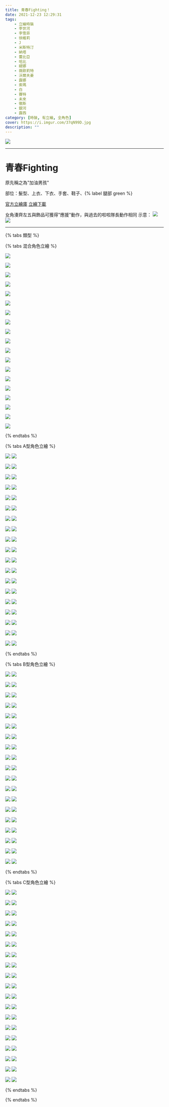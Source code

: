 ```yaml
---
title: 青春Fighting！
date: 2021-12-23 12:29:31
tags:
    - 立繪時裝
    - 李世河
    - 李雪菲
    - 徐維莉
    - J
    - 米斯特汀
    - 納塔
    - 蕾比亞
    - 哈比
    - 緹娜
    - 薇歐莉特
    - 沃爾夫姜
    - 露娜
    - 索瑪
    - 白
    - 賽特
    - 未來
    - 徹斯
    - 銀河
    - 露西
category: [時裝, 有立繪, 全角色]
cover: https://i.imgur.com/37qN99D.jpg
description: ""
---
```


![](https://i.imgur.com/37qN99D.jpg)

---
# 青春Fighting

原先稱之為"加油男孩"


部位：髮型、上衣、下衣、手套、鞋子、{% label 腿部 green %} 

[官方立繪庫](https://closers.nexon.com/Pds/FanSiteKit)
[立繪下載](https://closers.vod.nexoncdn.co.kr/site/fansitekit/Closers_FansiteKit_CheerUp_210209_obuaq.zip)

女角湊齊左五與飾品可獲得"應援"動作，與過去的啦啦隊長動作相同
示意：
![](https://imgur.com/XVFzMXC.gif)
![](https://imgur.com/dtpn7Xd.gif)

---

{% tabs 類型 %}
<!-- tab 混搭立繪-->
{% tabs 混合角色立繪 %}
<!-- tab 李世河(Seha)-->
![](https://i.imgur.com/aiqALwp.jpg)
<!-- endtab -->
<!-- tab 李雪菲(Seulbi)-->
![](https://i.imgur.com/QoEryHr.jpg)
<!-- endtab -->
<!-- tab 徐維莉(Yuri)-->
![](https://i.imgur.com/SKXSPEZ.jpg)
<!-- endtab -->
<!-- tab J-->
![](https://i.imgur.com/Tr5NaBA.jpg)
<!-- endtab -->
<!-- tab 米斯特汀(Tein)-->
![](https://i.imgur.com/TAaZKoV.jpg)
<!-- endtab -->
<!-- tab 納塔(Nata)-->
![](https://i.imgur.com/7q0l4Tz.jpg)
<!-- endtab -->
<!-- tab 蕾比亞(Levia)-->
![](https://i.imgur.com/QHTlik6.jpg)
<!-- endtab -->
<!-- tab 哈比(Harpy)-->
![](https://i.imgur.com/J90BAvA.jpg)
<!-- endtab -->
<!-- tab 緹娜(Tina)-->
![](https://i.imgur.com/rqRa2tC.jpg)
<!-- endtab -->
<!-- tab 薇歐莉特(Violet)-->
![](https://i.imgur.com/S1NurXo.jpg)
<!-- endtab -->
<!-- tab 沃爾夫姜(Wolfgang)-->
![](https://i.imgur.com/nZnwjf9.jpg)
<!-- endtab -->
<!-- tab 露娜(Luna)-->
![](https://i.imgur.com/RCgmTPz.jpg)
<!-- endtab -->
<!-- tab 索瑪(Soma)-->
![](https://i.imgur.com/BSf1t9P.jpg)
<!-- endtab -->
<!-- tab 白(Bai)-->
![](https://i.imgur.com/8NPgMVa.jpg)
<!-- endtab -->
<!-- tab 賽特(Seth)-->
![](https://i.imgur.com/GTchBN7.jpg)
<!-- endtab -->
<!-- tab 未來(Mirae)-->
![](https://i.imgur.com/AcCzU4K.jpg)
<!-- endtab -->
<!-- tab 徹斯(Chulsoo)-->
![](https://i.imgur.com/bsaeh2j.jpg)
<!-- endtab -->
<!-- tab 銀河(Eunha)-->
![](https://i.imgur.com/1iAe8WT.jpg)
<!-- endtab -->
<!-- tab 露西(Lucy)-->
![](https://i.imgur.com/V8uXMUf.jpg)
<!-- endtab -->
{% endtabs %}
<!-- endtab -->

<!-- tab A型-->
{% tabs A型角色立繪 %}
<!-- tab 李世河(Seha)-->
![](https://i.imgur.com/8Gx7upy.jpg)
![](https://i.imgur.com/DRhfL7n.png)
<!-- endtab -->
<!-- tab 李雪菲(Seulbi)-->
![](https://i.imgur.com/QgPDOrv.jpg)
![](https://i.imgur.com/GQP1u1i.png)
<!-- endtab -->
<!-- tab 徐維莉(Yuri)-->
![](https://i.imgur.com/CgNm4e2.jpg)
![](https://i.imgur.com/6IDqfZV.png)
<!-- endtab -->
<!-- tab J-->
![](https://i.imgur.com/aQrLmm1.jpg)
![](https://i.imgur.com/SNT9pN0.png)
<!-- endtab -->
<!-- tab 米斯特汀(Tein)-->
![](https://i.imgur.com/OXqtNba.jpg)
![](https://i.imgur.com/DmrTvpo.png)
<!-- endtab -->
<!-- tab 納塔(Nata)-->
![](https://i.imgur.com/7Lgsha9.jpg)
![](https://i.imgur.com/JLxosXP.png)
<!-- endtab -->
<!-- tab 蕾比亞(Levia)-->
![](https://i.imgur.com/A1leW4C.jpg)
![](https://i.imgur.com/2udtPVs.png)
<!-- endtab -->
<!-- tab 哈比(Harpy)-->
![](https://i.imgur.com/rvOsLXb.jpg)
![](https://i.imgur.com/4qckzEm.png)
<!-- endtab -->
<!-- tab 緹娜(Tina)-->
![](https://i.imgur.com/QLu7uGQ.jpg)
![](https://i.imgur.com/7kWZfs5.png)
<!-- endtab -->
<!-- tab 薇歐莉特(Violet)-->
![](https://i.imgur.com/E7DX5tb.jpg)
![](https://i.imgur.com/Kz34wGk.png)
<!-- endtab -->
<!-- tab 沃爾夫姜(Wolfgang)-->
![](https://i.imgur.com/Il0DHdo.jpg)
![](https://i.imgur.com/hk3C61y.png)
<!-- endtab -->
<!-- tab 露娜(Luna)-->
![](https://i.imgur.com/Sg0j6b5.jpg)
![](https://i.imgur.com/XQBVbF2.png)
<!-- endtab -->
<!-- tab 索瑪(Soma)-->
![](https://i.imgur.com/BnZ24uU.jpg)
![](https://i.imgur.com/uZ8xNq4.png)
<!-- endtab -->
<!-- tab 白(Bai)-->
![](https://i.imgur.com/Ah46knz.jpg)
![](https://i.imgur.com/2rhpIBL.png)
<!-- endtab -->
<!-- tab 賽特(Seth)-->
![](https://i.imgur.com/9KIMlZj.jpg)
![](https://i.imgur.com/HJTqhKs.png)
<!-- endtab -->
<!-- tab 未來(Mirae)-->
![](https://i.imgur.com/nNF9jgC.jpg)
![](https://i.imgur.com/Rsi7kBl.png)
<!-- endtab -->
<!-- tab 徹斯(Chulsoo)-->
![](https://i.imgur.com/gegofHf.jpg)
![](https://i.imgur.com/PIJkW13.png)
<!-- endtab -->
<!-- tab 銀河(Eunha)-->
![](https://i.imgur.com/oHP4Krk.jpg)
![](https://i.imgur.com/TAUX9U3.png)
<!-- endtab -->
<!-- tab 露西(Lucy)-->
![](https://i.imgur.com/uboGPpQ.jpg)
![](https://i.imgur.com/R00zcrk.png)
<!-- endtab -->
{% endtabs %}
<!-- endtab -->

<!-- tab B型-->
{% tabs B型角色立繪 %}
<!-- tab 李世河(Seha)-->
![](https://i.imgur.com/LJG5n3W.jpg)
![](https://i.imgur.com/CSkH5Yz.png)
<!-- endtab -->
<!-- tab 李雪菲(Seulbi)-->
![](https://i.imgur.com/sddFx3g.jpg)
![](https://i.imgur.com/WW6OxuG.png)
<!-- endtab -->
<!-- tab 徐維莉(Yuri)-->
![](https://i.imgur.com/Zi7W5Rw.jpg)
![](https://i.imgur.com/tuA6nQd.png)
<!-- endtab -->
<!-- tab J-->
![](https://i.imgur.com/kdpsz6a.jpg)
![](https://i.imgur.com/4XYmZl0.png)
<!-- endtab -->
<!-- tab 米斯特汀(Tein)-->
![](https://i.imgur.com/HCBElMJ.jpg)
![](https://i.imgur.com/DmrTvpo.png)
<!-- endtab -->
<!-- tab 納塔(Nata)-->
![](https://i.imgur.com/Yc9eSxo.jpg)
![](https://i.imgur.com/1LpdX15.png)
<!-- endtab -->
<!-- tab 蕾比亞(Levia)-->
![](https://i.imgur.com/5lu2vkh.jpg)
![](https://i.imgur.com/Z3D2LCc.png)
<!-- endtab -->
<!-- tab 哈比(Harpy)-->
![](https://i.imgur.com/bPKRN2O.jpg)
![](https://i.imgur.com/4qckzEm.png)
<!-- endtab -->
<!-- tab 緹娜(Tina)-->
![](https://i.imgur.com/L1y52Id.jpg)
![](https://i.imgur.com/bp0Pz6C.png)
<!-- endtab -->
<!-- tab 薇歐莉特(Violet)-->
![](https://i.imgur.com/ncxha0a.jpg)
![](https://i.imgur.com/ZJ37AyU.png)
<!-- endtab -->
<!-- tab 沃爾夫姜(Wolfgang)-->
![](https://i.imgur.com/yoo0A0s.jpg)
![](https://i.imgur.com/t60PLjT.png)
<!-- endtab -->
<!-- tab 露娜(Luna)-->
![](https://i.imgur.com/Go590U2.jpg)
![](https://i.imgur.com/unPnhVZ.png)
<!-- endtab -->
<!-- tab 索瑪(Soma)-->
![](https://i.imgur.com/GHVAyVi.jpg)
![](https://i.imgur.com/U9eHh8u.png)
<!-- endtab -->
<!-- tab 白(Bai)-->
![](https://i.imgur.com/tMfGoir.jpg)
![](https://i.imgur.com/kKX43hS.png)
<!-- endtab -->
<!-- tab 賽特(Seth)-->
![](https://i.imgur.com/CyYZPJX.jpg)
![](https://i.imgur.com/YglNI1g.png)
<!-- endtab -->
<!-- tab 未來(Mirae)-->
![](https://i.imgur.com/wYAO6N1.jpg)
![](https://i.imgur.com/mISKp0j.png)
<!-- endtab -->
<!-- tab 徹斯(Chulsoo)-->
![](https://i.imgur.com/WqlF1rb.jpg)
![](https://i.imgur.com/AjyDgUD.png)
<!-- endtab -->
<!-- tab 銀河(Eunha)-->
![](https://i.imgur.com/t3GR8NP.jpg)
![](https://i.imgur.com/20Pj0pO.png)
<!-- endtab -->
<!-- tab 露西(Lucy)-->
![](https://i.imgur.com/VmEFBh4.jpg)
![](https://i.imgur.com/IlxN2qG.png)
<!-- endtab -->
{% endtabs %}
<!-- endtab -->

<!-- tab C型-->
{% tabs C型角色立繪 %}
<!-- tab 李世河(Seha)-->
![](https://i.imgur.com/kwGcCXd.jpg)
![](https://i.imgur.com/ZZVSVe0.png)
<!-- endtab -->
<!-- tab 李雪菲(Seulbi)-->
![](https://i.imgur.com/AHUvRvo.jpg)
![](https://i.imgur.com/ZxGqlzf.png)
<!-- endtab -->
<!-- tab 徐維莉(Yuri)-->
![](https://i.imgur.com/hSRRp7S.jpg)
![](https://i.imgur.com/F25oacu.png)
<!-- endtab -->
<!-- tab J-->
![](https://i.imgur.com/hglrDFi.jpg)
![](https://i.imgur.com/QD3ys5e.png)
<!-- endtab -->
<!-- tab 米斯特汀(Tein)-->
![](https://i.imgur.com/QcVVzix.jpg)
![](https://i.imgur.com/jcZQH7m.png)
<!-- endtab -->
<!-- tab 納塔(Nata)-->
![](https://i.imgur.com/WJ9vRXR.jpg)
![](https://i.imgur.com/JY2C2ZD.png)
<!-- endtab -->
<!-- tab 蕾比亞(Levia)-->
![](https://i.imgur.com/TauSJmL.jpg)
![](https://i.imgur.com/DJ4ajxt.png)
<!-- endtab -->
<!-- tab 哈比(Harpy)-->
![](https://i.imgur.com/EHoFx4J.jpg)
![](https://i.imgur.com/Deqf2Ui.png)
<!-- endtab -->
<!-- tab 緹娜(Tina)-->
![](https://i.imgur.com/hx6YbMv.jpg)
![](https://i.imgur.com/70rz4Nd.png)
<!-- endtab -->
<!-- tab 薇歐莉特(Violet)-->
![](https://i.imgur.com/ySf3ikO.jpg)
![](https://i.imgur.com/scAjWxm.png)
<!-- endtab -->
<!-- tab 沃爾夫姜(Wolfgang)-->
![](https://i.imgur.com/dMSr7jS.jpg)
![](https://i.imgur.com/ZvHjYQ4.png)
<!-- endtab -->
<!-- tab 露娜(Luna)-->
![](https://i.imgur.com/o4CFlFc.jpg)
![](https://i.imgur.com/6qPzUKI.png)
<!-- endtab -->
<!-- tab 索瑪(Soma)-->
![](https://i.imgur.com/Svy0npP.jpg)
![](https://i.imgur.com/nuELPG7.png)
<!-- endtab -->
<!-- tab 白(Bai)-->
![](https://i.imgur.com/5cXck0M.jpg)
![](https://i.imgur.com/q6U813k.png)
<!-- endtab -->
<!-- tab 賽特(Seth)-->
![](https://i.imgur.com/ReSUHEd.jpg)
![](https://i.imgur.com/7OW3pBo.png)
<!-- endtab -->
<!-- tab 未來(Mirae)-->
![](https://i.imgur.com/APcdvae.jpg)
![](https://i.imgur.com/mISKp0j.png)
<!-- endtab -->
<!-- tab 徹斯(Chulsoo)-->
![](https://i.imgur.com/D33lsdJ.jpg)
![](https://i.imgur.com/csBWJTN.png)
<!-- endtab -->
<!-- tab 銀河(Eunha)-->
![](https://i.imgur.com/53qR2yK.jpg)
![](https://i.imgur.com/RCdt3xb.png)
<!-- endtab -->
<!-- tab 露西(Lucy)-->
![](https://i.imgur.com/XFGjFtA.jpg)
![](https://i.imgur.com/bVEgZVI.png)
<!-- endtab -->
{% endtabs %}
<!-- endtab -->
{% endtabs %}
